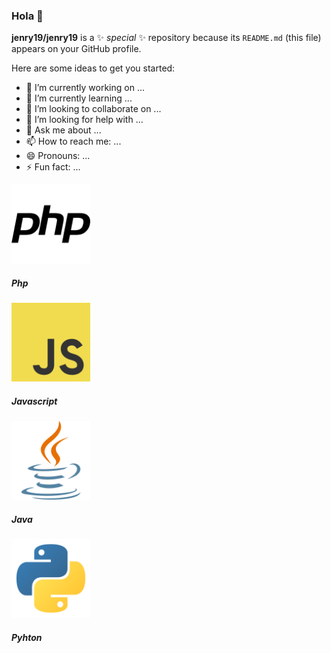 ### Hola 👋
<link href="https://cdn.jsdelivr.net/npm/bootstrap@5.3.3/dist/css/bootstrap.min.css" rel="stylesheet" integrity="sha384-QWTKZyjpPEjISv5WaRU9OFeRpok6YctnYmDr5pNlyT2bRjXh0JMhjY6hW+ALEwIH" crossorigin="anonymous">

<script src="https://cdn.jsdelivr.net/npm/bootstrap@5.3.3/dist/js/bootstrap.bundle.min.js" integrity="sha384-YvpcrYf0tY3lHB60NNkmXc5s9fDVZLESaAA55NDzOxhy9GkcIdslK1eN7N6jIeHz" crossorigin="anonymous"></script>



**jenry19/jenry19** is a ✨ _special_ ✨ repository because its `README.md` (this file) appears on your GitHub profile.

Here are some ideas to get you started:

- 🔭 I’m currently working on ...
- 🌱 I’m currently learning ...
- 👯 I’m looking to collaborate on ...
- 🤔 I’m looking for help with ...
- 💬 Ask me about ...
- 📫 How to reach me: ...
- 😄 Pronouns: ...
- ⚡ Fun fact: ...

<div class="container text-center">
  <div class="row align-items-center">
    <div class="col p-3">
      <!-- card -->
      <div class="card align-items-center" style="width: 13rem;">
  <img src="lang/php.svg" class="card-img-top" alt="..." style="width: 9em;">
  <div class="card-body">
    <h5 class="card-title">Php</h5>
    
  </div>
</div>
    </div>
    <div class="col p-3">
    <div class="card align-items-center" style="width: 13rem;">
  <img src="lang/javaScript.svg" class="card-img-top" alt="..." style="width: 9em;">
  <div class="card-body">
    <h5 class="card-title">Javascript</h5>
    
  </div>
</div>
    </div> 
     <div class="col p-3">
    <div class="card align-items-center" style="width: 13rem;">
  <img src="lang/java.svg" class="card-img-top" alt="..." style="width: 9em;">
  <div class="card-body">
    <h5 class="card-title">Java</h5>
    
  </div>
</div>
    </div>
    <div class="col p-3">
      <div class="card align-items-center" style="width: 13rem;">
  <img src="lang/python.svg" class="card-img-top" alt="..." style="width: 9em;">
  <div class="card-body">
    <h5 class="card-title">Pyhton</h5>
    
  </div>
</div>
    </div>
  </div>
</div>




